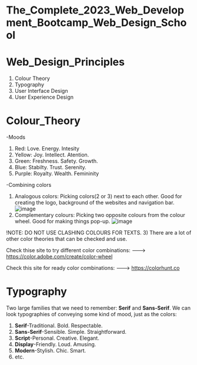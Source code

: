 # The_Complete_2023_Web_Development_Bootcamp_Web_Design_School
# Web_Design_Principles
1) Colour Theory<br>
2) Typography<br>
3) User Interface Design<br>
4) User Experience Design
# Colour_Theory
-<bold>Moods</bold> 
1) Red: Love. Energy. Intesity
2) Yellow: Joy. Intellect. Atention.
3) Green: Freshness. Safety. Growth.
4) Blue: Stabilty. Trust. Serenity.
5) Purple: Royalty. Wealth. Femininity <br>

-Combining colors
1) Analogous colors: Picking colors(2 or 3) next to each other. Good for creating the logo, background of the websites and navigation bar.
![image](https://github.com/Long1908/The_Complete_2023_Web_Development_Bootcamp_Web_Design_School/assets/56315912/1d5701d7-0af1-4ebf-b7de-a8d2f7dcd459)
2) Complementary colours: Picking two opposite colours from the colour wheel. Good for making things pop-up.
![image](https://github.com/Long1908/The_Complete_2023_Web_Development_Bootcamp_Web_Design_School/assets/56315912/4abf9da9-5eb7-43c7-be6c-409df9e329db)

!NOTE: DO NOT USE CLASHING COLOURS FOR TEXTS.
3) There are a lot of other color theories that can be checked and use.

Check thise site to try different color combinations:
---> https://color.adobe.com/create/color-wheel 

Check this site for ready color combinations:
---> https://colorhunt.co

# Typography
Two large families that we need to remember: <b>Serif</b> and <b>Sans-Serif</b>.
We can look typographies of conveying some kind of mood, just as the colors:
1) <b>Serif</b>-Traditional. Bold. Respectable.
2) <b>Sans-Serif</b>-Sensible. Simple. Straightforward.
3) <b>Script</b>-Personal. Creative. Elegant.
4) <b>Display</b>-Friendly. Loud. Amusing.
5) <b>Modern</b>-Stylish. Chic. Smart.
6) etc.
